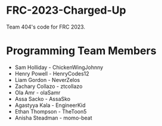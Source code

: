 # FRC-2023-Charged-Up
Team 404's code for FRC 2023.

# Programming Team Members
- Sam Holliday - ChickenWingJohnny
- Henry Powell - HenryCodes12
- Liam Gordon - NeverZelos
- Zachary Collazo - ztcollazo
- Ola Amr - olaSamr
- Assa Sacko - AssaSko
- Agastyya Kala - EngineerKid
- Ethan Thompson - TheToon5
- Anisha Steadman - momo-beat